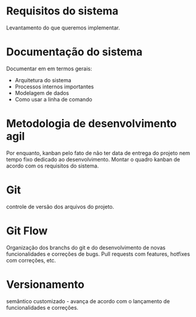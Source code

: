 # Requisitos do sistema
Levantamento do que queremos implementar.

# Documentação do sistema
Documentar em em termos gerais:
* Arquitetura do sistema
* Processos internos importantes
* Modelagem de dados
* Como usar a linha de comando

# Metodologia de desenvolvimento agil
Por enquanto, kanban pelo fato de não ter data de entrega do projeto nem tempo fixo dedicado ao desenvolvimento. 
Montar o quadro kanban de acordo com os requisitos do sistema. 

# Git
controle de versão dos arquivos do projeto. 

# Git Flow
Organização dos branchs do git e do desenvolvimento de novas funcionalidades e correções de bugs. Pull requests com features, hotfixes com correções, etc. 

# Versionamento
semântico customizado - avança de acordo com o lançamento de funcionalidades e correções.

